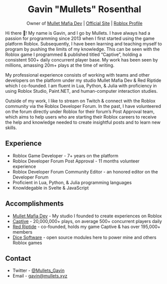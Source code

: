 <div align="center">
<h1>Gavin "Mullets" Rosenthal</h1>

Owner of [Mullet Mafia Dev](https://www.roblox.com/groups/5018486/Mullet-Mafia-Dev#!/about) | [Official Site](https://www.mulletmafia.dev/) | [Roblox Profile](https://www.roblox.com/users/46522586/profile)
</div>

Hi there 👋! My name is Gavin, and I go by Mullets. I have always had a passion for programming since 2013 when I first started using the game platform Roblox. Subsequently, I have been learning and teaching myself to program by pushing the limits of my knowledge. This can be seen with the Roblox game I programmed & published titled “Captive”, holding a consistent 500+ daily concurrent player base. My work has been seen by millions, amassing 20m+ plays at the time of writing.

My professional experience consists of working with teams and other developers on the platform under my studio Mullet Mafia Dev & Red Riptide which I co-founded. I am fluent in Lua, Python, & Julia with proficiency in using Roblox Studio, Paint.NET, and human-computer interaction studies.

Outside of my work, I like to stream on Twitch & connect with the Roblox community via the Roblox Developer Forum. In the past, I have volunteered on the forum directly under Roblox for their forum’s Post Approval team, which aims to help users who are starting their Roblox careers to receive the help and knowledge needed to create insightful posts and to learn new skills.

## Experience
* Roblox Game Developer - 7+ years on the platform
* Roblox Developer Forum Post Approval - 11 months volunteer experience
* Roblox Developer Forum Community Editor - an honored editor on the Developer Forum
* Proficient in Lua, Python, & Julia programming languages
* Knowldegable in Svelte & JavaScript

## Accomplishments
* [Mullet Mafia Dev](https://github.com/Mullets-Gavin/Mullet-Mafia/blob/master/README.md) - My studio I founded to create experiences on Roblox
* [Captive](https://www.roblox.com/games/3388553819/Captive) - 20,000,000+ plays, on average 500+ concurrent players daily
* [Red Riptide](https://www.roblox.com/groups/5013782/Red-Riptide) - co-founded, holds my game Captive & has over 195,000+ members
* [Dice Software](https://github.com/Mullets-Gavin/Mullets-Gavin/blob/master/DICE.md) - open source modules here to power mine and others Roblox games

## Contact
* Twitter - [@Mullets_Gavin](https://twitter.com/Mullets_Gavin)
* Email - [gavin@mullets.xyz](mailto:gavin@mullets.xyz)
